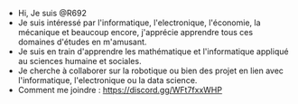 - Hi, Je suis @R692
- Je suis intéressé par l'informatique, l'electronique, l'économie, la mécanique et beaucoup encore, j'apprécie apprendre tous ces domaines d'études en m'amusant.
- Je suis en train d'apprendre les mathématique et l'informatique appliqué au sciences humaine et sociales.
- Je cherche à collaborer sur la robotique ou bien des projet en lien avec l'informatique, l'electronique ou la data science.
- Comment me joindre : https://discord.gg/WFt7fxxWHP
